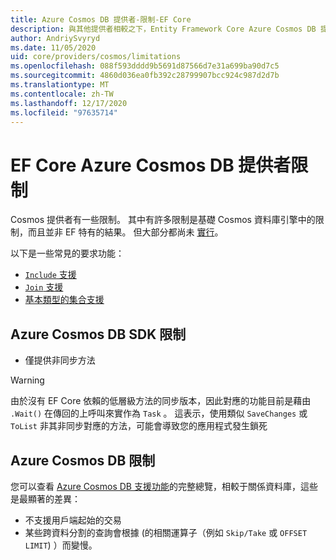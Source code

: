 ```yaml
---
title: Azure Cosmos DB 提供者-限制-EF Core
description: 與其他提供者相較之下，Entity Framework Core Azure Cosmos DB 提供者的限制
author: AndriySvyryd
ms.date: 11/05/2020
uid: core/providers/cosmos/limitations
ms.openlocfilehash: 088f593dddd9b5691d87566d7e31a699ba90d7c5
ms.sourcegitcommit: 4860d036ea0fb392c28799907bcc924c987d2d7b
ms.translationtype: MT
ms.contentlocale: zh-TW
ms.lasthandoff: 12/17/2020
ms.locfileid: "97635714"
---
```

# <a name="ef-core-azure-cosmos-db-provider-limitations"></a>EF Core Azure Cosmos DB 提供者限制

Cosmos 提供者有一些限制。 其中有許多限制是基礎 Cosmos 資料庫引擎中的限制，而且並非 EF 特有的結果。 但大部分都尚未 [實行](https://github.com/dotnet/efcore/issues?page=1&q=is%3Aissue+is%3Aopen+Cosmos+in%3Atitle+label%3Atype-enhancement+sort%3Areactions-%2B1-desc)。

以下是一些常見的要求功能：

- [`Include` 支援](https://github.com/dotnet/efcore/issues/16920)
- [`Join` 支援](https://github.com/dotnet/efcore/issues/17314)
- [基本類型的集合支援](https://github.com/dotnet/efcore/issues/14762)

## <a name="azure-cosmos-db-sdk-limitations"></a>Azure Cosmos DB SDK 限制

- 僅提供非同步方法

> [!WARNING]
> 由於沒有 EF Core 依賴的低層級方法的同步版本，因此對應的功能目前是藉由 `.Wait()` 在傳回的上呼叫來實作為 `Task` 。 這表示，使用類似 `SaveChanges` 或 `ToList` 非其非同步對應的方法，可能會導致您的應用程式發生鎖死

## <a name="azure-cosmos-db-limitations"></a>Azure Cosmos DB 限制

您可以查看 [Azure Cosmos DB 支援功能](/azure/cosmos-db/modeling-data)的完整總覽，相較于關係資料庫，這些是最顯著的差異：

- 不支援用戶端起始的交易
- 某些跨資料分割的查詢會根據 (的相關運算子（例如 `Skip/Take` 或 `OFFSET LIMIT`) ）而變慢。

